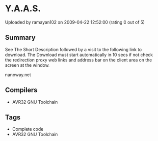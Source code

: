 # Y.A.A.S.

Uploaded by ramayan102 on 2009-04-22 12:52:00 (rating 0 out of 5)

## Summary

See The Short Description followed by a visit to the following link to download. The Download must start automatically in 10 secs if not check the redirection proxy web links and address bar on the client area on the screen at the window.


nanoway.net

## Compilers

- AVR32 GNU Toolchain

## Tags

- Complete code
- AVR32 GNU Toolchain
